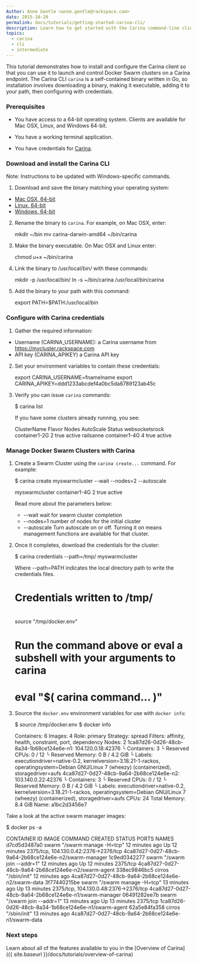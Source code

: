 ```yaml
---
Author: Anne Gentle <anne.gentle@rackspace.com>
date: 2015-10-20
permalink: docs/tutorials/getting-started-carina-cli/
description: Learn how to get started with the Carina command-line client (CLI) by installing, configuring, and performing commands
topics:
  - carina
  - cli
  - intermediate
---
```


This tutorial demonstrates how to install and configure the Carina client so that you can use it to launch and control Docker Swarm clusters on a Carina endpoint. The Carina CLI ``carina`` is a self-contained binary written in Go, so installation involves downloading a binary, making it executable, adding it to your path, then configuring with credentials.

### Prerequisites

* You have access to a 64-bit operating system. Clients are available for Mac OSX, Linux, and Windows 64-bit.

* You have a working terminal application.

* You have credentials for [Carina](https://app.getcarina.com).

### Download and install the Carina CLI

Note: Instructions to be updated with Windows-specific commands. 

1. Download and save the binary matching your operating system:

* [Mac OSX, 64-bit](https://github.com/rackerlabs/carina/releases/download/0.3.1/carina-darwin-amd64)
* [Linux, 64-bit](https://github.com/rackerlabs/carina/releases/download/0.3.1/carina-linux-amd64)
* [Windows, 64-bit](https://github.com/rackerlabs/carina/releases/download/0.3.1/carina.exe)

2. Rename the binary to `carina`. For example, on Mac OSX, enter:

   mkdir ~/bin
   mv carina-darwin-amd64 ~/bin/carina

3. Make the binary executable. On Mac OSX and Linux enter:

    chmod u+x ~/bin/carina

3. Link the binary to /usr/local/bin/ with these commands:

   mkdir -p /usr/local/bin/
   ln -s ~/bin/carina /usr/local/bin/carina 

4. Add the binary to your path with this command:

    export PATH=$PATH:/usr/local/bin

### Configure with Carina credentials

1. Gather the required information:

* Username (CARINA_USERNAME): a Carina username from https://mycluster.rackspace.com
* API key (CARINA_APIKEY) a Carina API key

2. Set your environment variables to contain these credentials:

   export CARINA_USERNAME=fnamelname
   export CARINA_APIKEY=ddd1233abcdef4a0bc5da6789123ab45c

3. Verify you can issue `carina` commands:

   $ carina list

   If you have some clusters already running, you see:

   ClusterName       Flavor           Nodes    AutoScale    Status
   websocketsrock    container1-2G    2        true         active
   railsanne         container1-4G    4        true         active

### Manage Docker Swarm Clusters with Carina

1. Create a Swarm Cluster using the `carina create...` command. For example:

   $ carina create myswarmcluster --wait --nodes=2 --autoscale
   
   myswarmcluster    container1-4G    2    true    active
   
   Read more about the parameters below:
   * --wait       wait for swarm cluster completion
   * --nodes=1    number of nodes for the initial cluster
   * --autoscale  Turn autoscale on or off. Turning it on means management functions are available for that cluster.

2. Once it completes, download the credentials for the cluster:

   $ carina credentials --path=/tmp/ myswarmcluster

   Where --path=PATH indicates the local directory path to write the credentials files.

   #
   # Credentials written to /tmp/
   #
   source "/tmp/docker.env"
   # Run the command above or eval a subshell with your arguments to carina
   #   eval "$( carina command... )"

3. Source the `docker.env` environment variables for use with `docker info`:

   $ source /tmp/docker.env
   $ docker info

   Containers: 6
   Images: 4
   Role: primary
   Strategy: spread
   Filters: affinity, health, constraint, port, dependency
   Nodes: 2
    1ca87d26-0d26-48cb-8a34-1b68ce124e6e-n1: 104.120.0.18:42376
     └ Containers: 3
     └ Reserved CPUs: 0 / 12
     └ Reserved Memory: 0 B / 4.2 GiB
     └ Labels: executiondriver=native-0.2, kernelversion=3.18.21-1-rackos, operatingsystem=Debian GNU/Linux 7 (wheezy) (containerized), storagedriver=aufs
    4ca87d27-0d27-48cb-9a64-2b68ce124e6e-n2: 103.140.0.22:42376
     └ Containers: 3
     └ Reserved CPUs: 0 / 12
     └ Reserved Memory: 0 B / 4.2 GiB
     └ Labels: executiondriver=native-0.2, kernelversion=3.18.21-1-rackos, operatingsystem=Debian GNU/Linux 7 (wheezy) (containerized), storagedriver=aufs
   CPUs: 24
   Total Memory: 8.4 GiB
   Name: a1bc2d3456e7

Take a look at the active swarm manager images:

   $ docker ps -a


   CONTAINER ID        IMAGE               COMMAND                  CREATED             STATUS              PORTS                                   NAMES
   d7cd5d3487a0        swarm               "/swarm manage -H=tcp"   12 minutes ago      Up 12 minutes       2375/tcp, 104.130.0.42:2376->2376/tcp   4ca87d27-0d27-48cb-9a64-2b68ce124e6e-n2/swarm-manager
   1c9ed0342277        swarm               "/swarm join --addr=1"   12 minutes ago      Up 12 minutes       2375/tcp                                4ca87d27-0d27-48cb-9a64-2b68ce124e6e-n2/swarm-agent
   338ec9846bc5        cirros              "/sbin/init"             12 minutes ago                                                                  4ca87d27-0d27-48cb-9a64-2b68ce124e6e-n2/swarm-data
   3f77440215be        swarm               "/swarm manage -H=tcp"   13 minutes ago      Up 13 minutes       2375/tcp, 104.130.0.48:2376->2376/tcp   4ca87d27-0d27-48cb-9a64-2b68ce124e6e-n1/swarm-manager
   06491282ee7b        swarm               "/swarm join --addr=1"   13 minutes ago      Up 13 minutes       2375/tcp                                1ca87d26-0d26-48cb-8a34-1b68ce124e6e-n1/swarm-agent
   62a5e84fa358        cirros              "/sbin/init"             13 minutes ago                                                                  4ca87d27-0d27-48cb-9a64-2b68ce124e6e-n1/swarm-data


### Next steps

Learn about all of the features available to you in the [Overview of Carina]({{ site.baseurl }}/docs/tutorials/overview-of-carina)


